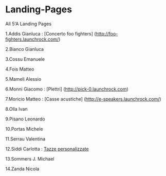 # Landing-Pages
All 5'A Landing Pages

1.Addis Gianluca : [Concerto foo fighters] (http://foo-fighters.launchrock.com/)

2.Bianco Gianluca

3.Cossu Emanuele

4.Fois Matteo

5.Mameli Alessio

6.Monni Giacomo : [Plettri] (http://pick-0.launchrock.com)

7.Moricio Matteo : [Casse acustiche] (http://e-speakers.launchrock.com/)

8.Olla Ivan

9.Pisano Leonardo

10.Portas Michele

11.Serrau Valentina

12.Siddi Carlotta : [Tazze personalizzate](http://tazze-personalizzate.launchrock.com/)

13.Sommers J. Michael

14.Zanda Nicola 
